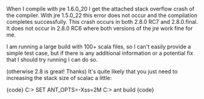 When I compile with jre 1.6.0_20 I get the attached stack overflow crash of the compiler.  With jre 1.5.0_22 this error does not occur and the compilation completes successfully.  This crash occurs in both 2.8.0 RC7 and 2.8.0.final.  It does not occur in 2.8.0 RC6 where both versions of the jre work fine for me.

I am running a large build with 100+ scala files, so I can't easily provide a simple test case, but if there is any additional information or a potential fix that I should try running I can do so.

(otherwise 2.8 is great! Thanks)
It's quite likely that you just need to increasing the stack size of scalac a little:

{code}
C:> SET ANT_OPTS=-Xss=2M
C:> ant build
{code}

